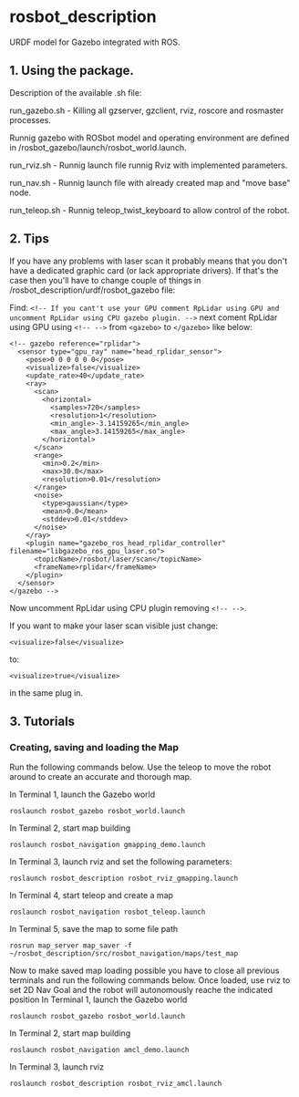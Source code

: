 # rosbot_description #

URDF model for Gazebo integrated with ROS.

## 1. Using the package. ##

Description of the available .sh file:

run_gazebo.sh - 
Killing all gzserver, gzclient, rviz, roscore and rosmaster processes.

Runnig gazebo with ROSbot model and operating environment are defined in /rosbot_gazebo/launch/rosbot_world.launch.

run_rviz.sh - 
Runnig launch file runnig Rviz with implemented parameters.

run_nav.sh - 
Runnig launch file with already created map and "move base" node.

run_teleop.sh -
Runnig teleop_twist_keyboard to allow control of the robot.

## 2. Tips ##

If you have any problems with laser scan it probably means that you don't have a dedicated graphic card (or lack appropriate drivers). If that's the case then you'll have to change couple of things in /rosbot_description/urdf/rosbot_gazebo file:

Find:   `<!-- If you cant't use your GPU comment RpLidar using GPU and uncomment RpLidar using CPU gazebo plugin. -->`
next coment RpLidar using GPU using `<!-- -->` from `<gazebo>` to `</gazebo>` like below:

 ```
 <!-- gazebo reference="rplidar">
   <sensor type="gpu_ray" name="head_rplidar_sensor">
     <pose>0 0 0 0 0 0</pose>
     <visualize>false</visualize>
     <update_rate>40</update_rate>
     <ray>
       <scan>
         <horizontal>
           <samples>720</samples>
           <resolution>1</resolution>
           <min_angle>-3.14159265</min_angle>
           <max_angle>3.14159265</max_angle>
         </horizontal>
       </scan>
       <range>
         <min>0.2</min>
         <max>30.0</max>
         <resolution>0.01</resolution>
       </range>
       <noise>
         <type>gaussian</type>
         <mean>0.0</mean>
         <stddev>0.01</stddev>
       </noise>
     </ray>
     <plugin name="gazebo_ros_head_rplidar_controller" filename="libgazebo_ros_gpu_laser.so">
       <topicName>/rosbot/laser/scan</topicName>
       <frameName>rplidar</frameName>
     </plugin>
   </sensor>
 </gazebo -->
```

Now uncomment RpLidar using CPU plugin removing `<!-- -->`.

If you want to make your laser scan visible just change:
```
<visualize>false</visualize>
```
to:
```
<visualize>true</visualize>
```
in the same plug in.

## 3. Tutorials ##

### Creating, saving and loading the Map ###

Run the following commands below. Use the teleop to move the robot around to create an accurate and thorough map.

In Terminal 1, launch the Gazebo world
```
roslaunch rosbot_gazebo rosbot_world.launch
```
In Terminal 2, start map building
```
roslaunch rosbot_navigation gmapping_demo.launch
```

In Terminal 3, launch rviz and set the following parameters:
```
roslaunch rosbot_description rosbot_rviz_gmapping.launch
```

In Terminal 4, start teleop and create a map
```
roslaunch rosbot_navigation rosbot_teleop.launch
```
In Terminal 5, save the map to some file path 
```
rosrun map_server map_saver -f ~/rosbot_description/src/rosbot_navigation/maps/test_map
```

Now to make saved map loading possible you have to close all previous terminals and run the following commands below. Once loaded, use rviz to set 2D Nav Goal and the robot will autonomously reache the indicated position
In Terminal 1, launch the Gazebo world
```
roslaunch rosbot_gazebo rosbot_world.launch
```

In Terminal 2, start map building
```
roslaunch rosbot_navigation amcl_demo.launch
```

In Terminal 3, launch rviz
```
roslaunch rosbot_description rosbot_rviz_amcl.launch
```	



